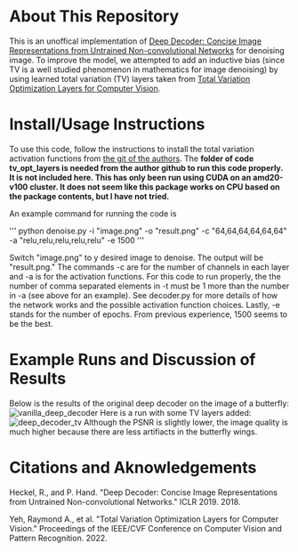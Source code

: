 # About This Repository
This is an unoffical implementation of [Deep Decoder: Concise Image Representations from Untrained Non-convolutional Networks](https://arxiv.org/abs/1810.03982) for denoising image. To improve the model, we attempted to add an inductive bias (since TV is a well studied phenomenon in mathematics for image denoising) by using learned total variation (TV) layers taken from [Total Variation Optimization Layers for Computer Vision](https://arxiv.org/abs/2204.03643). 

# Install/Usage Instructions
To use this code, follow the instructions to install the total variation activation functions from [the git of the authors](https://github.com/raymondyeh07/tv_layers_for_cv). The **folder of code tv_opt_layers is needed from the author github to run this code properly. It is not included here. This has only been run using CUDA on an amd20-v100 cluster. It does not seem like this package works on CPU based on the package contents, but I have not tried.**

An example command for running the code is

'''
python denoise.py -i "image.png" -o "result.png" -c "64,64,64,64,64,64" -a "relu,relu,relu,relu,relu" -e 1500
'''

Switch "image.png" to y desired image to denoise. The output will be "result.png." The commands -c are for the number of channels in each layer and -a is for the activation functions. For this code to run properly, the the number of comma separated elements in -t must be 1 more than the number in -a (see above for an example). See decoder.py for more details of how the network works and the possible activation function choices. Lastly, -e stands for the number of epochs. From previous experience, 1500 seems to be the best.

# Example Runs and Discussion of Results
Below is the results of the original deep decoder on the image of a butterfly:
![vanilla_deep_decoder](https://user-images.githubusercontent.com/70219522/183818757-fbd3b47c-791d-4b61-8775-5547e2b1cac0.png)
Here is a run with some TV layers added:
![deep_decoder_tv](https://user-images.githubusercontent.com/70219522/183818659-052f2fda-ba15-4125-a272-9c4f7441382f.png)
Although the PSNR is slightly lower, the image quality is much higher because there are less artifiacts in the butterfly wings. 

# Citations and Aknowledgements
Heckel, R., and P. Hand. "Deep Decoder: Concise Image Representations from Untrained Non-convolutional Networks." ICLR 2019. 2018.

Yeh, Raymond A., et al. "Total Variation Optimization Layers for Computer Vision." Proceedings of the IEEE/CVF Conference on Computer Vision and Pattern Recognition. 2022.
